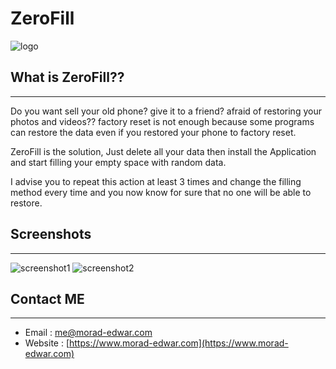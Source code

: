 # ZeroFill
![logo](https://morad-edwar.com/zerofill_logo.png?logo=true)
## What is ZeroFill??
--------------------
Do you want sell your old phone? give it to a friend? afraid of restoring your photos and videos?? factory reset is not enough because some programs can restore the data even if you restored your phone to factory reset.

ZeroFill is the solution, Just delete all your data then install the Application and start filling your empty space with random data.

I advise you to repeat this action at least 3 times and change the filling method every time and you now know for sure that no one will be able to restore.

## Screenshots
-----------
![screenshot1](https://morad-edwar.com/zerofill_1.png?screenshot=true)
![screenshot2](https://morad-edwar.com/zerofill_2.png?screenshot=true)
## Contact ME
----------
* Email : [me@morad-edwar.com](me@morad-edwar.com)
* Website :  [https://www.morad-edwar.com](https://www.morad-edwar.com)
